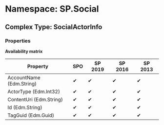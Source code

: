 # Namespace: SP.Social

## Complex Type: SocialActorInfo

### Properties

**Availability matrix**

Property | SPO | SP 2019 | SP 2016 | SP 2013
----------|-----|---------|---------|--------
AccountName (Edm.String) | ✔ | ✔ | ✔ | ✔
ActorType (Edm.Int32) | ✔ | ✔ | ✔ | ✔
ContentUri (Edm.String) | ✔ | ✔ | ✔ | ✔
Id (Edm.String) | ✔ | ✔ | ✔ | ✔
TagGuid (Edm.Guid) | ✔ | ✔ | ✔ | ✔
